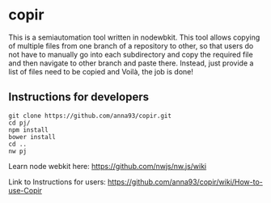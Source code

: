 # copir

This is a semiautomation tool written in nodewbkit.
This tool allows copying of multiple files from one branch of a repository to other, so that users do not have to manually go
into each subdirectory and copy the required file and then navigate to other branch and paste there. Instead, just provide a
list of files need to be copied and Voilà, the job is done!

## Instructions for developers
    git clone https://github.com/anna93/copir.git
    cd pj/
    npm install
    bower install
    cd ..
    nw pj

Learn node webkit here: https://github.com/nwjs/nw.js/wiki


Link to Instructions for users: https://github.com/anna93/copir/wiki/How-to-use-Copir
